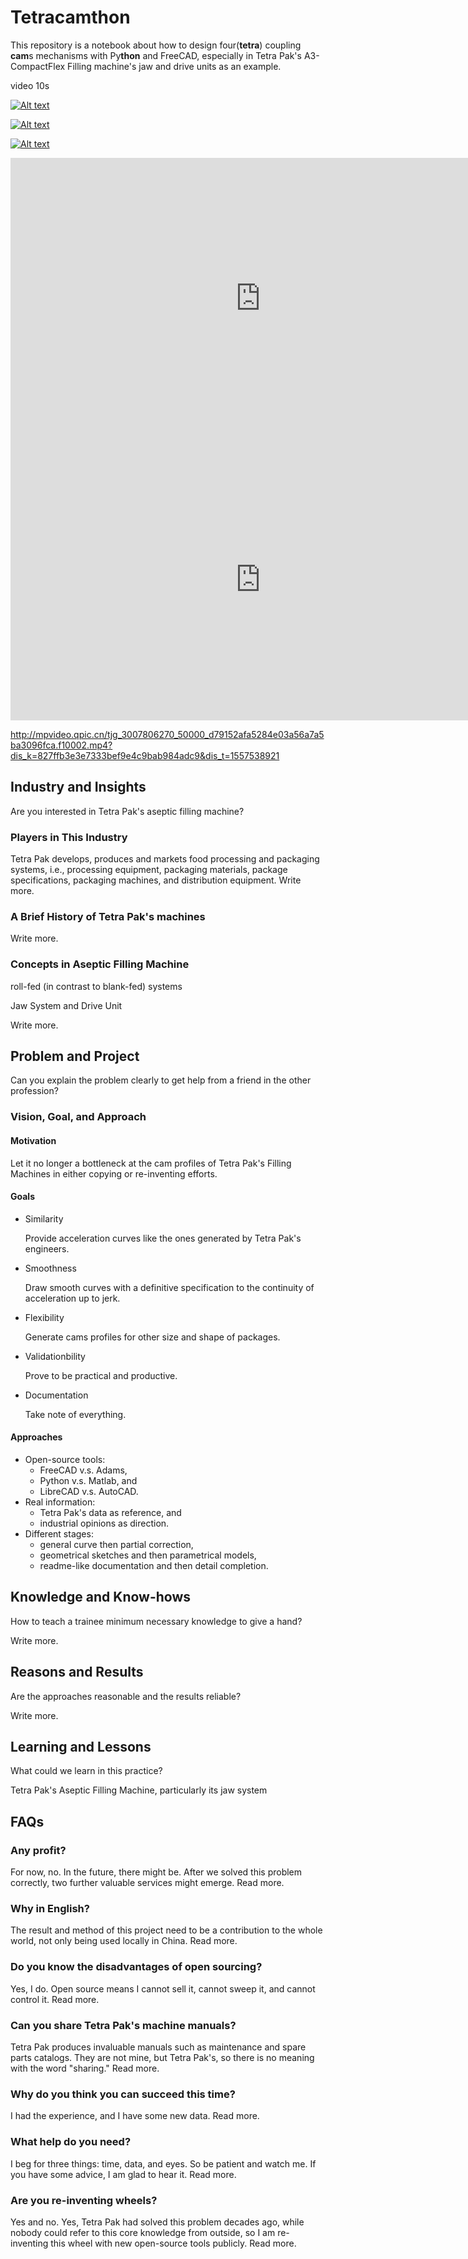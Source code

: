 # Tetracamthon

This repository is a notebook about how to design four(**tetra**) coupling 
**cam**s mechanisms with Py**thon** and FreeCAD, especially in Tetra Pak's 
A3-CompactFlex Filling machine's jaw and drive units as an example.

video 10s

[![Alt text](https://mp.weixin.qq.com/mp/videoplayer?action=get_mp_video_cover&vid=wxv_801815896934318081)](https://v.qq.com/iframe/player.html?vid=wxv_801815896934318081)

[![Alt text](https://img.youtube.com/vi/VID/0.jpg)](https://www.youtube.com/watch?v=VID)


[![Alt text](https://mp.weixin.qq.com/mp/videoplayer?action=get_mp_video_cover&vid=wxv_801815896934318081)](http://mpvideo.qpic.cn/tjg_3007806270_50000_d79152afa5284e03a56a7a5ba3096fca.f10002.mp4?dis_k=827ffb3e3e7333bef9e4c9bab984adc9&dis_t=1557538921)

<iframe 
    height=450 
    width=800 
    src="http://mpvideo.qpic.cn/tjg_3007806270_50000_d79152afa5284e03a56a7a5ba3096fca.f10002.mp4?dis_k=019959d960063e80571c99b5d1b4036d&dis_t=1557484926" 
    frameborder=0 
    allowfullscreen> 
</iframe>

<iframe 
    height=450 
    width=800 
    src="http://mpvideo.qpic.cn/tjg_3007806270_50000_d79152afa5284e03a56a7a5ba3096fca.f10002.mp4?dis_k=827ffb3e3e7333bef9e4c9bab984adc9&dis_t=1557538921" 
    frameborder=0 
    allowfullscreen> 
</iframe>

http://mpvideo.qpic.cn/tjg_3007806270_50000_d79152afa5284e03a56a7a5ba3096fca.f10002.mp4?dis_k=827ffb3e3e7333bef9e4c9bab984adc9&dis_t=1557538921



## Industry and Insights

Are you interested in Tetra Pak's aseptic filling machine?

### Players in This Industry

Tetra Pak develops, produces and markets food processing and packaging systems, i.e., processing equipment, packaging materials, package specifications, packaging machines, and distribution equipment. Write more.

### A Brief History of Tetra Pak's machines

Write more.

### Concepts in Aseptic Filling Machine

roll-fed (in contrast to blank-fed) systems

Jaw System and Drive Unit

Write more.

## Problem and Project

Can you explain the problem clearly to get help from a friend in the other profession?

### Vision, Goal, and Approach

#### Motivation

Let it no longer a bottleneck at the cam profiles of Tetra Pak's Filling Machines in either copying or re-inventing efforts.

#### Goals

- Similarity

  Provide acceleration curves like the ones generated by Tetra Pak's engineers.

- Smoothness

  Draw smooth curves with a definitive specification to the continuity of acceleration up to jerk.

- Flexibility

  Generate cams profiles for other size and shape of packages.

- Validationbility

  Prove to be practical and productive.

- Documentation

  Take note of everything.

#### Approaches

- Open-source tools: 
  - FreeCAD v.s. Adams,
  - Python v.s. Matlab, and
  - LibreCAD v.s. AutoCAD.
- Real information: 
  - Tetra Pak's data as reference, and
  - industrial opinions as direction.
- Different stages: 
  - general curve then partial correction, 
  - geometrical sketches and then parametrical models, 
  - readme-like documentation and then detail completion. 

## Knowledge and Know-hows

How to teach a trainee minimum necessary knowledge to give a hand?

Write more.

## Reasons and Results

Are the approaches reasonable and the results reliable?

Write more.

## Learning and Lessons

What could we learn in this practice?

Tetra Pak's Aseptic Filling Machine, particularly its jaw system

## FAQs

### Any profit? 

For now, no. In the future, there might be. After we solved this problem correctly, two further valuable services might emerge. Read more.

### Why in English?

The result and method of this project need to be a contribution to the whole world, not only being used locally in China. Read more.

### Do you know the disadvantages of open sourcing?

Yes, I do. Open source means I cannot sell it, cannot sweep it, and cannot control it. Read more.

### Can you share Tetra Pak's machine manuals?

Tetra Pak produces invaluable manuals such as maintenance and spare parts catalogs. They are not mine, but Tetra Pak's, so there is no meaning with the word "sharing." Read more.

### Why do you think you can succeed this time?

I had the experience, and I have some new data. Read more.

### What help do you need?

I beg for three things: time, data, and eyes. So be patient and watch me. If you have some advice, I am glad to hear it. Read more.

### Are you re-inventing wheels?

Yes and no. Yes, Tetra Pak had solved this problem decades ago, while nobody could refer to this core knowledge from outside, so I am re-inventing this wheel with new open-source tools publicly. Read more.
